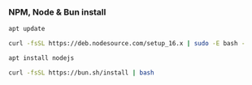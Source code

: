 ### NPM, Node & Bun install
```bash
apt update

curl -fsSL https://deb.nodesource.com/setup_16.x | sudo -E bash -

apt install nodejs

curl -fsSL https://bun.sh/install | bash
```